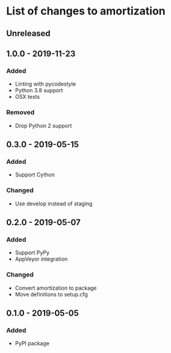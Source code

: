 # List of changes to amortization

## Unreleased

## 1.0.0 - 2019-11-23
### Added
- Linting with pycodestyle
- Python 3.8 support
- OSX tests

### Removed
- Drop Python 2 support

## 0.3.0 - 2019-05-15
### Added
- Support Cython

### Changed
- Use develop instead of staging

## 0.2.0 - 2019-05-07
### Added
- Support PyPy
- AppVeyor integration

### Changed
- Convert amortization to package
- Move definitions to setup.cfg

## 0.1.0 - 2019-05-05
### Added
- PyPI package


